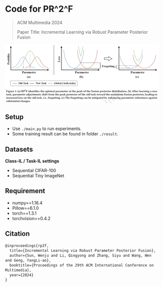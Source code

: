 # Code for PR^2^F

> ACM Multimedia 2024
>
> Paper Title: Incremental Learning via Robust Parameter Posterior Fusion

![image-20240417210822014](img/Readme/image-20240417210822014.png)


## Setup

-   Use `./main.py` to run experiments.
-   Some training result can be found in folder `./result`.

## Datasets

**Class-IL / Task-IL settings**

-   Sequential CIFAR-100
-   Sequential Tiny ImageNet

## Requirement

+ numpy==1.16.4
+ Pillow==6.1.0
+ torch==1.3.1
+ torchvision==0.4.2

## Citation

```
@inproceedings{rp2f,
  title={Incremental Learning via Robust Parameter Posterior Fusion},
  author={Sun, Wenju and Li, Qingyong and Zhang, Siyu and Wang, Wen and Geng, YangLi-ao},
  booktitle={Proceedings of the 29th ACM International Conference on Multimedia},
  year={2024}
}
```
